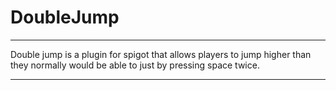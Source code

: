 # DoubleJump
***
Double jump is a plugin for spigot that allows players to jump higher than they normally would be able to just by pressing space twice.
***
